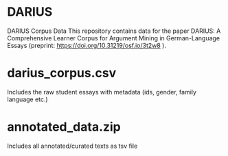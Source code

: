 # DARIUS
DARIUS Corpus Data
This repository contains data for the paper DARIUS: A Comprehensive Learner Corpus for Argument Mining in German-Language Essays (preprint: https://doi.org/10.31219/osf.io/3t2w8 ).

# darius_corpus.csv
Includes the raw student essays with metadata (ids, gender, family language etc.)

# annotated_data.zip
Includes all annotated/curated texts as tsv file

